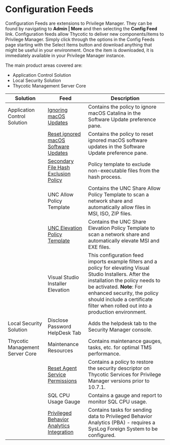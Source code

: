 [title]: # (Configuration Feeds)
[tags]: # (adding templates,out-of-the-box)
[priority]: # (2)
# Configuration Feeds

Configuration Feeds are extensions to Privilege Manager. They can be found by navigating to __Admin | More__ and then selecting the __Config Feed__ link. 
Configuration feeds allow Thycotic to deliver new components/items to Privilege Manager. Simply click through the options in the Config Feeds page starting with the Select Items button and download anything that might be useful in your environment. Once the item is downloaded, it is immediately available in your Privilege Manager instance.

The main product areas covered are:

* Application Control Solution
* Local Security Solution
* Thycotic Management Server Core

| Solution | Feed | Description |
| ----- | ----- | ----- |
| Application Control Solution | [Ignoring macOS Updates](../config-feeds/ignore-os-updates.md) |Contains the policy to ignore macOS Catalina in the Software Update preference pane.
| |[Reset ignored macOS Software Updates](../config-feeds/ignore-os-updates.md) |Contains the policy to reset ignored macOS software updates in the Software Update preference pane.
| | [Secondary File Hash Exclusion Policy](exclude-from-file-hash.md) | Policy template to exclude non-executable files from the hash process. |
| | UNC Allow Policy Template | Contains the UNC Share Allow Policy Template to scan a network share and automatically allow files in MSI, ISO, ZIP files. |
| | [UNC Elevation Policy Template](../../computer-groups/app-control/examples/elevate/network-share.md) | Contains the UNC Share Elevation Policy Template to scan a network share and automatically elevate MSI and EXE files. |
| | Visual Studio Installer Elevation | This configuration feed imports example filters and a policy for elevating Visual Studio Installers. After the installation the policy needs to be activated. **Note**: For enhanced security, the policy should include a certificate filter when rolled out into a production environment. |
| Local Security Solution |  Disclose Password HelpDesk Tab | Adds the helpdesk tab to the Security Manager console. |
| Thycotic Management Server Core | Maintenance Resources | Contains maintenance gauges, tasks, etc. for optimal TMS performance. |
| | [Reset Agent Service Permissions](../../agents/win/pre-10.7.1-agent-hardening.md) | Contains a policy to restore the security descriptor on Thycotic Services for Privilege Manager versions prior to 10.7.1. |
| | SQL CPU Usage Gauge | Contains a gauge and report to monitor SQL CPU usage. |
| | [Privileged Behavior Analytics Integration](../config/foreign-systems/thycotic/set-up-pba.md) | Contains tasks for sending data to Privileged Behavior Analytics (PBA) - requires a SysLog Foreign System to be configured. |
